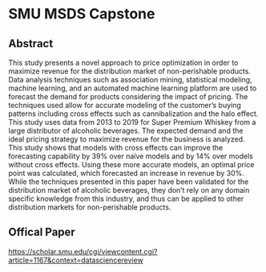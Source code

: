 # SMU MSDS Capstone


## Abstract

This study presents a novel approach to price optimization in order to maximize revenue for the distribution market of non-perishable products. Data analysis techniques such as association mining, statistical modeling, machine learning, and an automated machine learning platform are used to forecast the demand for products considering the impact of pricing. The techniques used allow for accurate modeling of the customer’s buying patterns including cross effects such as cannibalization and the halo effect. This study uses data from 2013 to 2019 for Super Premium Whiskey from a large distributor of alcoholic beverages. The expected demand and the ideal pricing strategy to maximize revenue for the business is analyzed. This study shows that models with cross effects can improve the forecasting capability by 39% over naïve models and by 14% over models without cross effects. Using these more accurate models, an optimal price point was calculated, which forecasted an increase in revenue by 30%. While the techniques presented in this paper have been validated for the distribution market of alcoholic beverages, they don’t rely on any domain specific knowledge from this industry, and thus can be applied to other distribution markets for non-perishable products.

## Offical Paper

https://scholar.smu.edu/cgi/viewcontent.cgi?article=1167&context=datasciencereview
